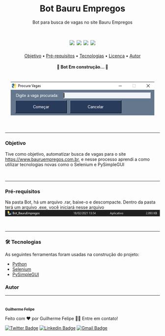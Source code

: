 <h1 align="center">Bot Bauru Empregos</h1>
<p align="center">Bot para busca de vagas no site Bauru Empregos</p>

<h1 align="center">
    <img src="https://img.shields.io/static/v1?label=Autor&message=Guilherme_Felipe&color=7159c1&style=for-the-badge&logo=ghost"/>
    <img src="https://img.shields.io/static/v1?label=Progresso&message=Beta&color=informational&style=for-the-badge&logo=ghost"/>
    <img src="https://img.shields.io/github/license/Glerme/Bot_Bauru_Empregos?label=license&style=for-the-badge">
    <img src="https://img.shields.io/badge/-@glhermme-1ca0f1?style=flat-square&labelColor=1ca0f1&logo=twitter&logoColor=white&link=https://twitter.com/glhermme">
</h1>

    
<p align="center">
 <a href="#objetivo">Objetivo</a> •
 <a href="#pré-requisitos">Pré-requisitos</a> •	
 <a href="#-tecnologias">Tecnologias</a> • 
 <a href="#licenc-a">Licença</a> • 
 <a href="#autor">Autor</a>
</p>


<h4 align="center"> 
	🚧  Bot Em construção...  🚧
</h4>


<h1 align="center">
  <img alt="Print tela inicial" title="telaInicial" src="https://github.com/Glerme/Bot_Bauru_Empregos/blob/main/Assets/printTela.png" />
</h1>
<br />
<hr>

### Objetivo

Tive como objetivo, automatizar busca de vagas para o site https://www.bauruempregos.com.br, e nesse processo aprendi
a como utilizar tecnologias novas como o Selenium e PySimpleGUI


<br />
<hr>
 
### Pré-requisitos

Na pasta Bot, há um arquivo .rar, baixe-o e descompacte. Dentro da pasta terá um arquivo .exe, você iniciará nesse arquivo
<img alt="Print Arquivo inicializador" title="arquivoexe" src="https://github.com/Glerme/Bot_Bauru_Empregos/blob/main/Assets/exe.png" />

<br />
<hr>


### 🛠 Tecnologias 

As seguintes ferramentas foram usadas na construção do projeto:

- [Python](https://www.python.org)
- [Selenium](https://www.selenium.dev)
- [PySimpleGUI](https://pysimplegui.readthedocs.io/en/latest/)




### Autor
---

<a href="https://glerme.github.io">
 <img style="border-radius: 50%;" src="https://avatars3.githubusercontent.com/u/380327?s=460&u=61b426b901b8fe02e12019b1fdb67bf0072d4f00&v=4" width="100px;" alt=""/>
 <br />
 <sub><b>Guilherme Felipe</b></sub></a>

Feito com ❤️ por Guilherme Felipe 👋🏽 Entre em contato!

[![Twitter Badge](https://img.shields.io/badge/-@glhermme-1ca0f1?style=flat-square&labelColor=1ca0f1&logo=twitter&logoColor=white&link=https://twitter.com/glhermme)](https://twitter.com/glhermme) [![Linkedin Badge](https://img.shields.io/badge/-Guilherme-blue?style=flat-square&logo=Linkedin&logoColor=white&link=https://www.linkedin.com/in/glerme/)](https://www.linkedin.com/in/glerme/) 
[![Gmail Badge](https://img.shields.io/badge/-guiggff@gmail.com-c14438?style=flat-square&logo=Gmail&logoColor=white&link=mailto:guiggff@gmail.com)](mailto:guiggff@gmail.com)
